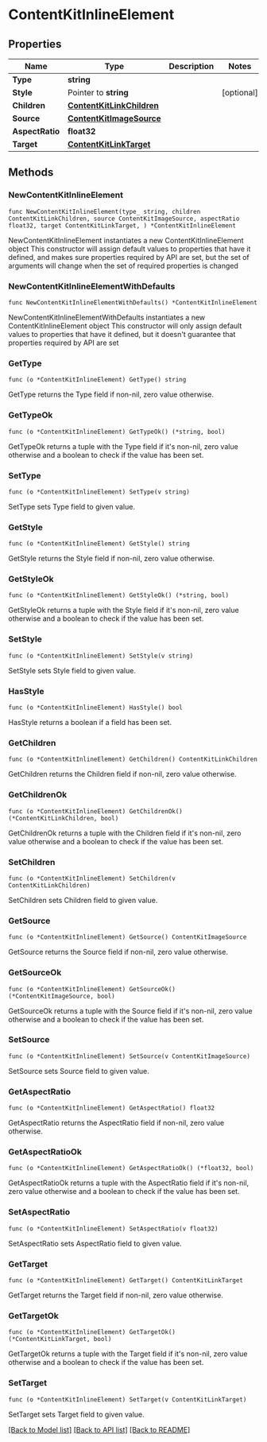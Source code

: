 # ContentKitInlineElement

## Properties

Name | Type | Description | Notes
------------ | ------------- | ------------- | -------------
**Type** | **string** |  | 
**Style** | Pointer to **string** |  | [optional] 
**Children** | [**ContentKitLinkChildren**](ContentKitLinkChildren.md) |  | 
**Source** | [**ContentKitImageSource**](ContentKitImageSource.md) |  | 
**AspectRatio** | **float32** |  | 
**Target** | [**ContentKitLinkTarget**](ContentKitLinkTarget.md) |  | 

## Methods

### NewContentKitInlineElement

`func NewContentKitInlineElement(type_ string, children ContentKitLinkChildren, source ContentKitImageSource, aspectRatio float32, target ContentKitLinkTarget, ) *ContentKitInlineElement`

NewContentKitInlineElement instantiates a new ContentKitInlineElement object
This constructor will assign default values to properties that have it defined,
and makes sure properties required by API are set, but the set of arguments
will change when the set of required properties is changed

### NewContentKitInlineElementWithDefaults

`func NewContentKitInlineElementWithDefaults() *ContentKitInlineElement`

NewContentKitInlineElementWithDefaults instantiates a new ContentKitInlineElement object
This constructor will only assign default values to properties that have it defined,
but it doesn't guarantee that properties required by API are set

### GetType

`func (o *ContentKitInlineElement) GetType() string`

GetType returns the Type field if non-nil, zero value otherwise.

### GetTypeOk

`func (o *ContentKitInlineElement) GetTypeOk() (*string, bool)`

GetTypeOk returns a tuple with the Type field if it's non-nil, zero value otherwise
and a boolean to check if the value has been set.

### SetType

`func (o *ContentKitInlineElement) SetType(v string)`

SetType sets Type field to given value.


### GetStyle

`func (o *ContentKitInlineElement) GetStyle() string`

GetStyle returns the Style field if non-nil, zero value otherwise.

### GetStyleOk

`func (o *ContentKitInlineElement) GetStyleOk() (*string, bool)`

GetStyleOk returns a tuple with the Style field if it's non-nil, zero value otherwise
and a boolean to check if the value has been set.

### SetStyle

`func (o *ContentKitInlineElement) SetStyle(v string)`

SetStyle sets Style field to given value.

### HasStyle

`func (o *ContentKitInlineElement) HasStyle() bool`

HasStyle returns a boolean if a field has been set.

### GetChildren

`func (o *ContentKitInlineElement) GetChildren() ContentKitLinkChildren`

GetChildren returns the Children field if non-nil, zero value otherwise.

### GetChildrenOk

`func (o *ContentKitInlineElement) GetChildrenOk() (*ContentKitLinkChildren, bool)`

GetChildrenOk returns a tuple with the Children field if it's non-nil, zero value otherwise
and a boolean to check if the value has been set.

### SetChildren

`func (o *ContentKitInlineElement) SetChildren(v ContentKitLinkChildren)`

SetChildren sets Children field to given value.


### GetSource

`func (o *ContentKitInlineElement) GetSource() ContentKitImageSource`

GetSource returns the Source field if non-nil, zero value otherwise.

### GetSourceOk

`func (o *ContentKitInlineElement) GetSourceOk() (*ContentKitImageSource, bool)`

GetSourceOk returns a tuple with the Source field if it's non-nil, zero value otherwise
and a boolean to check if the value has been set.

### SetSource

`func (o *ContentKitInlineElement) SetSource(v ContentKitImageSource)`

SetSource sets Source field to given value.


### GetAspectRatio

`func (o *ContentKitInlineElement) GetAspectRatio() float32`

GetAspectRatio returns the AspectRatio field if non-nil, zero value otherwise.

### GetAspectRatioOk

`func (o *ContentKitInlineElement) GetAspectRatioOk() (*float32, bool)`

GetAspectRatioOk returns a tuple with the AspectRatio field if it's non-nil, zero value otherwise
and a boolean to check if the value has been set.

### SetAspectRatio

`func (o *ContentKitInlineElement) SetAspectRatio(v float32)`

SetAspectRatio sets AspectRatio field to given value.


### GetTarget

`func (o *ContentKitInlineElement) GetTarget() ContentKitLinkTarget`

GetTarget returns the Target field if non-nil, zero value otherwise.

### GetTargetOk

`func (o *ContentKitInlineElement) GetTargetOk() (*ContentKitLinkTarget, bool)`

GetTargetOk returns a tuple with the Target field if it's non-nil, zero value otherwise
and a boolean to check if the value has been set.

### SetTarget

`func (o *ContentKitInlineElement) SetTarget(v ContentKitLinkTarget)`

SetTarget sets Target field to given value.



[[Back to Model list]](../README.md#documentation-for-models) [[Back to API list]](../README.md#documentation-for-api-endpoints) [[Back to README]](../README.md)


